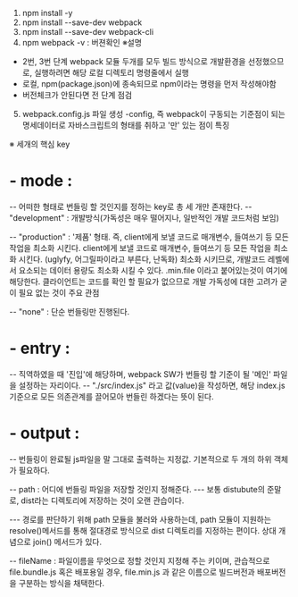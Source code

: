 1. npm install -y
2. npm install --save-dev webpack
3. npm install --save-dev webpack-cli
4. npm webpack -v : 버젼확인
※설명
- 2번, 3번 단계 webpack 모듈 두개를 모두 빌드 방식으로 개발환경을 선정했으므로, 실행하려면 해당 로컬 디렉토리 명령줄에서 실행
- 로컬, npm(package.json)에 종속되므로 npm이라는 명령을 먼저 작성해야함 
- 버전체크가 안된다면 전 단계 점검

5. webpack.config.js 파일 생성
-config, 즉 webpack이 구동되는 기준점이 되는 명세데이터로 자바스크립트의 형태를 취하고 '만' 있는 점이 특징

※ 세개의 핵심 key

# - mode :

-- 어떠한 형태로 번들링 할 것인지를 정하는 key로 총 세 개만 존재한다. 
-- "development" : 개발방식(가독성은 매우 떨어지나, 일반적인 개발 코드처럼 보임)

-- "production" : '제품' 형태. 즉, client에게 보낼 코드로 매개변수, 들여쓰기 등 모든 작업을 최소화 시킨다. client에게 보낼 코드로 매개변수, 들여쓰기 등 모든 작업을 최소화 시킨다. (uglyfy, 어그릴파이라고 부른다, 난독화) 최소화 시키므로, 개발코드 레벨에서 요소되는 데이터 용량도 최소화 시킬 수 있다. .min.file 이라고 붙어있는것이 여기에 해당한다. 
클라이언트는 코드를 확인 할 필요가 없으므로 개발 가독성에 대한 고려가 굳이 필요 없는 것이 주요 관점

-- "none" : 단순 번들링만 진행된다. 

# - entry : 

-- 직역하였을 때 '진입'에 해당하며, webpack SW가 번들링 할 기준이 될 '메인' 파일을 설정하는 자리이다. 
-- "./src/index.js" 라고 값(value)을 작성하면, 해당 index.js 기준으로 모든 의존관계를 끌어모아 번들린 하겠다는 뜻이 된다. 

# - output : 

-- 번들링이 완료될 js파일을 말 그대로 출력하는 지정값. 기본적으로 두 개의 하위 객체가 필요하다. 

-- path : 어디에 번들링 파일을 저장할 것인지 정해준다.
--- 보통 distubute의 준말로, dist라는 디렉토리에 저장하는 것이 오랜 관습이다. 

--- 경로를 판단하기 위해 path 모듈을 불러와 사용하는데, path 모듈이 지원하는 resolve()메서드를 통해 절대경로 방식으로 dist 디렉토리를 지정하는 편이다. 상대 개념으로 join() 메서드가 있다. 

-- fileName : 파일이름을 무엇으로 정할 것인지 지정해 주는 키이며, 관습적으로 file.bundle.js 혹은 배포용일 경우, file.min.js 과 같은 이름으로 빌드버전과 배포버전을 구분하는 방식을 채택한다. 